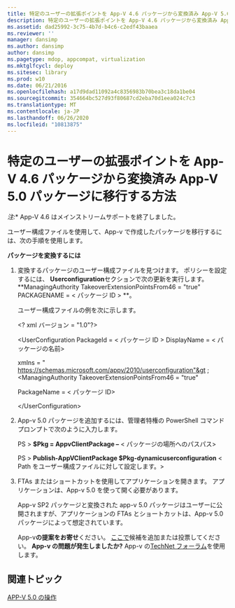 ```yaml
---
title: 特定のユーザーの拡張ポイントを App-V 4.6 パッケージから変換済み App-V 5.0 パッケージに移行する方法
description: 特定のユーザーの拡張ポイントを App-V 4.6 パッケージから変換済み App-V 5.0 パッケージに移行する方法
ms.assetid: dad25992-3c75-4b7d-b4c6-c2edf43baaea
ms.reviewer: ''
manager: dansimp
ms.author: dansimp
author: dansimp
ms.pagetype: mdop, appcompat, virtualization
ms.mktglfcycl: deploy
ms.sitesec: library
ms.prod: w10
ms.date: 06/21/2016
ms.openlocfilehash: a17d9dad11092a4c8356983b70bea3c18da1be04
ms.sourcegitcommit: 354664bc527d93f80687cd2eba70d1eea024c7c3
ms.translationtype: MT
ms.contentlocale: ja-JP
ms.lasthandoff: 06/26/2020
ms.locfileid: "10813875"
---
```

# 特定のユーザーの拡張ポイントを App-V 4.6 パッケージから変換済み App-V 5.0 パッケージに移行する方法

*注:** App-V 4.6 はメインストリームサポートを終了しました。

ユーザー構成ファイルを使用して、App-v で作成したパッケージを移行するには、次の手順を使用します。

**パッケージを変換するには**

1. 変換するパッケージのユーザー構成ファイルを見つけます。 ポリシーを設定するには、 **Userconfiguration**セクションで次の更新を実行します。 **ManagingAuthority TakeoverExtensionPointsFrom46 = "true" PACKAGENAME = &lt; パッケージ ID &gt; **。

   ユーザー構成ファイルの例を次に示します。

   &lt;? xml バージョン = "1.0"?&gt;

   &lt;UserConfiguration PackageId = &lt; パッケージ ID &gt; DisplayName = &lt; パッケージの名前&gt;

   xmlns = " <https://schemas.microsoft.com/appv/2010/userconfiguration"&gt> ; &lt;ManagingAuthority TakeoverExtensionPointsFrom46 = "true"

   PackageName = &lt; パッケージ ID&gt;

   &lt;/UserConfiguration&gt;

2. App-v 5.0 パッケージを追加するには、管理者特権の PowerShell コマンドプロンプトで次のように入力します。

   PS &gt; **$Pkg = AppvClientPackage –** &lt; パッケージの場所へのパスパス&gt;

   PS &gt; **Publish-AppVClientPackage $Pkg-dynamicuserconfiguration** &lt; Path をユーザー構成ファイルに対して設定します。&gt;

3. FTAs またはショートカットを使用してアプリケーションを開きます。 アプリケーションは、App-v 5.0 を使って開く必要があります。

   App-v SP2 パッケージと変換された app-v 5.0 パッケージはユーザーに公開されますが、アプリケーションの FTAs とショートカットは、App-v 5.0 パッケージによって想定されています。

   App-v**の提案をお寄せ**ください。 [ここで](http://appv.uservoice.com/forums/280448-microsoft-application-virtualization)候補を追加または投票してください。 **App-v の問題が発生しましたか?** App-v の[TechNet フォーラム](https://social.technet.microsoft.com/Forums/home?forum=mdopappv)を使用します。

## 関連トピック


[APP-V 5.0 の操作](operations-for-app-v-50.md)

 

 





